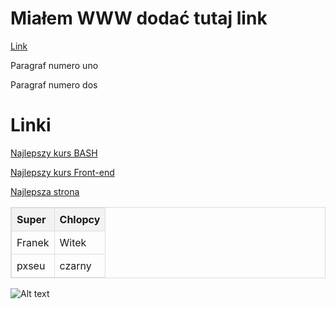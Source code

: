 # Miałem WWW dodać tutaj link

[Link](https://mev.pxseu.com/Markdown4/)

Paragraf numero uno

Paragraf numero dos

# Linki

[Najlepszy kurs BASH](https://stepik.org/course/83989/)

[Najlepszy kurs Front-end](https://stepik.org/course/125441)

[Najlepsza strona](mev.pxseu.com/calculator)

<table style="width:100%; border-collapse: collapse; border: 1px solid #ddd;">
  <tr>
    <th style="border: 1px solid #ddd; padding: 8px; text-align: left; background-color: #f2f2f2;">Super</th>
    <th style="border: 1px solid #ddd; padding: 8px; text-align: left; background-color: #f2f2f2;">Chlopcy</th>
  </tr>
  <tr>
    <td style="border: 1px solid #ddd; padding: 8px;">Franek</td>
    <td style="border: 1px solid #ddd; padding: 8px;">Witek</td>
  </tr>
  <tr>
    <td style="border: 1px solid #ddd; padding: 8px;">pxseu</td>
    <td style="border: 1px solid #ddd; padding: 8px;">czarny</td>
  </tr>
</table>

<img src="https://miro.medium.com/v2/resize:fit:640/format:webp/0*sbY2fUKYGlcCD31C.jpeg" alt="Alt text" style="max-width: 100%; height: auto; display: block; margin: 0 auto;">



